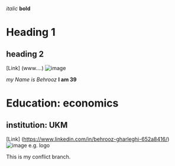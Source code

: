 *italic*
**bold**
# Heading 1
## heading 2
[Link] (www....)
![image](www....)

*my Name is Behrooz*
**I am 39**
# Education: economics
## institution: UKM 
[Link] (https://www.linkedin.com/in/behrooz-gharleghi-652a8416/)
![image e.g. logo](https://www.l.16/)

This is my conflict branch.
